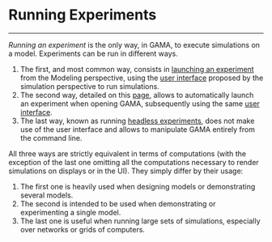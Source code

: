 # Running Experiments

---

_Running an experiment_ is the only way, in GAMA, to execute simulations on a model. Experiments can be run in different ways.
  1. The first, and most common way, consists in [launching an experiment](G__LaunchingExperiments) from the Modeling perspective, using the [user interface](G__ExperimentsUserInterface) proposed by the simulation perspective to run simulations.
  1. The second way, detailed on this [page](G__Launching), allows to automatically launch an experiment when opening GAMA, subsequently using the same [user interface](G__ExperimentsUserInterface).
  1. The last way, known as running [headless experiments](G__Headless), does not make use of the user interface and allows to manipulate GAMA entirely from the command line.

All three ways are strictly equivalent in terms of computations (with the exception of the last one omitting all the computations necessary to render simulations on displays or in the UI). They simply differ by their usage:
  1. The first one is heavily used when designing models or demonstrating several models.
  1. The second is intended to be used when demonstrating or experimenting a single model.
  1. The last one is useful when running large sets of simulations, especially over networks or grids of computers.